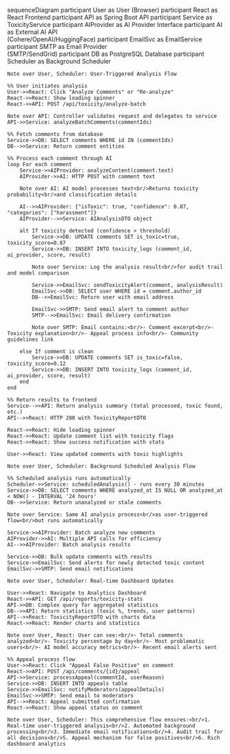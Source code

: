 sequenceDiagram
    participant User as User (Browser)
    participant React as React Frontend
    participant API as Spring Boot API
    participant Service as ToxicityService
    participant AIProvider as AI Provider Interface
    participant AI as External AI API<br/>(Cohere/OpenAI/HuggingFace)
    participant EmailSvc as EmailService
    participant SMTP as Email Provider<br/>(SMTP/SendGrid)
    participant DB as PostgreSQL Database
    participant Scheduler as Background Scheduler

    Note over User, Scheduler: User-Triggered Analysis Flow

    %% User initiates analysis
    User->>React: Click "Analyze Comments" or "Re-analyze"
    React->>React: Show loading spinner
    React->>API: POST /api/toxicity/analyze-batch
    
    Note over API: Controller validates request and delegates to service
    API->>Service: analyzeBatchComments(commentIds)
    
    %% Fetch comments from database
    Service->>DB: SELECT comments WHERE id IN (commentIds)
    DB-->>Service: Return comment entities
    
    %% Process each comment through AI
    loop For each comment
        Service->>AIProvider: analyzeContent(comment.text)
        AIProvider->>AI: HTTP POST with comment text
        
        Note over AI: AI model processes text<br/>Returns toxicity probability<br/>and classification details
        
        AI-->>AIProvider: {"isToxic": true, "confidence": 0.87, "categories": ["harassment"]}
        AIProvider-->>Service: AIAnalysisDTO object
        
        alt If toxicity detected (confidence > threshold)
            Service->>DB: UPDATE comments SET is_toxic=true, toxicity_score=0.87
            Service->>DB: INSERT INTO toxicity_logs (comment_id, ai_provider, score, result)
            
            Note over Service: Log the analysis result<br/>for audit trail and model comparison
            
            Service->>EmailSvc: sendToxicityAlert(comment, analysisResult)
            EmailSvc->>DB: SELECT user WHERE id = comment.author_id
            DB-->>EmailSvc: Return user with email address
            
            EmailSvc->>SMTP: Send email alert to comment author
            SMTP-->>EmailSvc: Email delivery confirmation
            
            Note over SMTP: Email contains:<br/>- Comment excerpt<br/>- Toxicity explanation<br/>- Appeal process info<br/>- Community guidelines link
            
        else If comment is clean
            Service->>DB: UPDATE comments SET is_toxic=false, toxicity_score=0.12
            Service->>DB: INSERT INTO toxicity_logs (comment_id, ai_provider, score, result)
        end
    end
    
    %% Return results to frontend
    Service-->>API: Return analysis summary (total processed, toxic found, etc.)
    API-->>React: HTTP 200 with ToxicityReportDTO
    
    React->>React: Hide loading spinner
    React->>React: Update comment list with toxicity flags
    React->>React: Show success notification with stats
    
    User->>React: View updated comments with toxic highlights
    
    Note over User, Scheduler: Background Scheduled Analysis Flow
    
    %% Scheduled analysis runs automatically
    Scheduler->>Service: scheduledAnalysis() - runs every 30 minutes
    Service->>DB: SELECT comments WHERE analyzed_at IS NULL OR analyzed_at < NOW() - INTERVAL '24 hours'
    DB-->>Service: Return unanalyzed or stale comments
    
    Note over Service: Same AI analysis process<br/>as user-triggered flow<br/>but runs automatically
    
    Service->>AIProvider: Batch analyze new comments
    AIProvider->>AI: Multiple API calls for efficiency
    AI-->>AIProvider: Batch analysis results
    
    Service->>DB: Bulk update comments with results
    Service->>EmailSvc: Send alerts for newly detected toxic content
    EmailSvc->>SMTP: Send email notifications
    
    Note over User, Scheduler: Real-time Dashboard Updates
    
    User->>React: Navigate to Analytics Dashboard
    React->>API: GET /api/reports/toxicity-stats
    API->>DB: Complex query for aggregated statistics
    DB-->>API: Return statistics (toxic %, trends, user patterns)
    API-->>React: ToxicityReportDTO with charts data
    React->>React: Render charts and statistics
    
    Note over User, React: User can see:<br/>- Total comments analyzed<br/>- Toxicity percentage by day<br/>- Most problematic users<br/>- AI model accuracy metrics<br/>- Recent email alerts sent
    
    %% Appeal process flow
    User->>React: Click "Appeal False Positive" on comment
    React->>API: POST /api/comments/{id}/appeal
    API->>Service: processAppeal(commentId, userReason)
    Service->>DB: INSERT INTO appeals table
    Service->>EmailSvc: notifyModerators(appealDetails)
    EmailSvc->>SMTP: Send email to moderators
    API-->>React: Appeal submitted confirmation
    React->>React: Show appeal status on comment
    
    Note over User, Scheduler: This comprehensive flow ensures:<br/>1. Real-time user-triggered analysis<br/>2. Automated background processing<br/>3. Immediate email notifications<br/>4. Audit trail for all decisions<br/>5. Appeal mechanism for false positives<br/>6. Rich dashboard analytics
